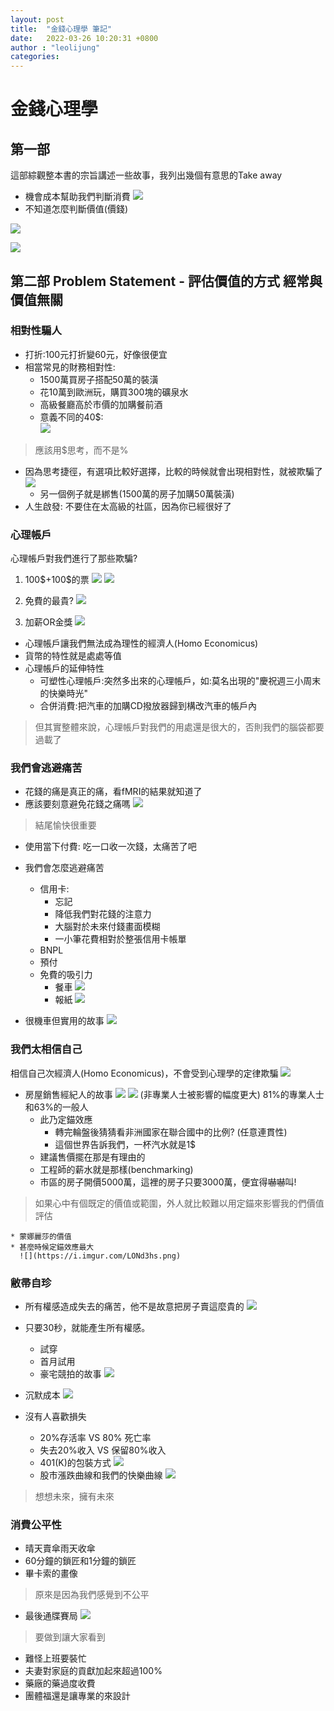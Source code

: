 ```yaml
---
layout: post
title:  "金錢心理學 筆記"
date:   2022-03-26 10:20:31 +0800
author : "leolijung"
categories: 
---
```


# 金錢心理學
## 第一部 
這部綜觀整本書的宗旨講述一些故事，我列出幾個有意思的Take away
* 機會成本幫助我們判斷消費
![](https://i.imgur.com/q1pHHzd.png)
* 不知道怎麼判斷價值(價錢)

![](https://i.imgur.com/Vsw8XJt.png)

![](https://i.imgur.com/lrcaXeu.png)
## 第二部 Problem Statement - 評估價值的方式 經常與價值無關
### 相對性騙人
* 打折:100元打折變60元，好像很便宜
* 相當常見的財務相對性:
    * 1500萬買房子搭配50萬的裝潢
    * 花10萬到歐洲玩，購買300塊的礦泉水
    * 高級餐廳高於市價的加購餐前酒
    * 意義不同的40$:    
        ![](https://i.imgur.com/XxnYM2M.png)

> 應該用$思考，而不是%

* 因為思考捷徑，有選項比較好選擇，比較的時候就會出現相對性，就被欺騙了
  ![](https://i.imgur.com/3JAEZHH.png)
    * 另一個例子就是綁售(1500萬的房子加購50萬裝潢)
* 人生啟發: 不要住在太高級的社區，因為你已經很好了    
  
### 心理帳戶
心理帳戶對我們進行了那些欺騙?
1. 100\$+100\$的票
![](https://i.imgur.com/q9JWDNm.png)
![](https://i.imgur.com/ddLtqld.png)

2. 免費的最貴?
![](https://i.imgur.com/q4DgjIB.png)

3. 加薪OR金獎
![](https://i.imgur.com/CZseZO5.png)

* 心理帳戶讓我們無法成為理性的經濟人(Homo Economicus)
* 貨幣的特性就是處處等值
* 心理帳戶的延伸特性
    * 可塑性心理帳戶:突然多出來的心理帳戶，如:莫名出現的"慶祝週三小周末的快樂時光"
    * 合併消費:把汽車的加購CD撥放器歸到構改汽車的帳戶內
    
> 但其實整體來說，心理帳戶對我們的用處還是很大的，否則我們的腦袋都要過載了

### 我們會逃避痛苦 

* 花錢的痛是真正的痛，看fMRI的結果就知道了
* 應該要刻意避免花錢之痛嗎
![](https://i.imgur.com/szfin6M.png)
> 結尾愉快很重要
* 使用當下付費: 吃一口收一次錢，太痛苦了吧
* 我們會怎麼逃避痛苦
    * 信用卡:
        * 忘記
        * 降低我們對花錢的注意力
        * 大腦對於未來付錢畫面模糊
        * 一小筆花費相對於整張信用卡帳單
    * BNPL
    * 預付
    * 免費的吸引力
        * 餐車
        ![](https://i.imgur.com/nA1zTE3.png)
        * 報紙
        ![](https://i.imgur.com/pr804Dn.png)

* 很機車但實用的故事
![](https://i.imgur.com/fhwvZ40.png)

### 我們太相信自己
相信自己次經濟人(Homo Economicus)，不會受到心理學的定律欺騙
![](https://i.imgur.com/hWGXJXE.png)

* 房屋銷售經紀人的故事
  ![](https://i.imgur.com/sr0lrmA.png)
  ![](https://i.imgur.com/awAdlOy.png)
  (非專業人士被影響的幅度更大)
  81%的專業人士和63%的一般人
    * 此乃定錨效應
        * 轉完輪盤後猜猜看非洲國家在聯合國中的比例? (任意連貫性)
        * 這個世界告訴我們，一杯汽水就是1$
    * 建議售價擺在那是有理由的
    * 工程師的薪水就是那樣(benchmarking)
    * 市區的房子開價5000萬，這裡的房子只要3000萬，便宜得嚇嚇叫!
> 如果心中有個既定的價值或範圍，外人就比較難以用定錨來影響我的們價值評估

    * 蒙娜麗莎的價值
    * 甚麼時候定錨效應最大
      ![](https://i.imgur.com/LONd3hs.png)

### 敝帚自珍

* 所有權感造成失去的痛苦，他不是故意把房子賣這麼貴的
![](https://i.imgur.com/PiL6Cal.png)
* 只要30秒，就能產生所有權感。
    * 試穿
    * 首月試用
    * 豪宅競拍的故事
    ![](https://i.imgur.com/blD8IKI.png)

* 沉默成本
![](https://i.imgur.com/EWAoZZT.png)
* 沒有人喜歡損失
    * 20%存活率 VS 80% 死亡率
    * 失去20%收入 VS 保留80%收入
    * 401(K)的包裝方式
    ![](https://i.imgur.com/T01ppj6.png)
    * 股市漲跌曲線和我們的快樂曲線
    ![](https://i.imgur.com/7hruVbl.png)

> 想想未來，擁有未來

### 消費公平性
* 晴天賣傘雨天收傘
* 60分鐘的鎖匠和1分鐘的鎖匠
* 畢卡索的畫像

> 原來是因為我們感覺到不公平

* 最後通牒賽局
![](https://i.imgur.com/2cSMsUu.png)

> 要做到讓大家看到

* 難怪上班要裝忙
* 夫妻對家庭的貢獻加起來超過100%
* 藥廠的藥過度收費
* 團體福還是讓專業的來設計
